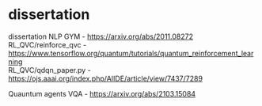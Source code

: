 # dissertation
dissertation
NLP GYM - https://arxiv.org/abs/2011.08272  
RL_QVC/reinforce_qvc - https://www.tensorflow.org/quantum/tutorials/quantum_reinforcement_learning  
RL_QVC/qdqn_paper.py - https://ojs.aaai.org/index.php/AIIDE/article/view/7437/7289

Quauntum agents VQA - https://arxiv.org/abs/2103.15084   

